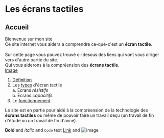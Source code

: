 # Les écrans tactiles
## Accueil
Bienvenue sur mon site\
Ce site internet vous aidera a comprendre ce-que-c'est un **écran tactile**.\
\
Sur cette page vous pouvez trouvé ci-desous des liens qui vont vous diriger vers d'autre partie du site.\
Qui vous aiderons à la compréension des **écrans tactile**.\
[Image](src)
1. [Définition](definition.md)
2. Les [types](types.md) d'écran tactile\
      a. Écrans _résistifs_\
      b. Écrans _capacitifs_
3. Le [fonctionnement](fonctionnement.md)

Le site est en partie pour aidé à la compréension de la technologie des **écrans tactiles** ou même de pouvoir faire un travail deçu (un travail de fin d'étude ou un travail de fin d'anné).


**Bold** and _Italic_ and `Code` text [Link](url) and ![Image](src)
